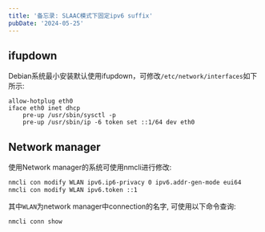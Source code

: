 ```yaml
---
title: '备忘录: SLAAC模式下固定ipv6 suffix'
pubDate: '2024-05-25'
---
```


## ifupdown
Debian系统最小安装默认使用ifupdown，可修改`/etc/network/interfaces`如下所示:
```
allow-hotplug eth0
iface eth0 inet dhcp
    pre-up /usr/sbin/sysctl -p
    pre-up /usr/sbin/ip -6 token set ::1/64 dev eth0
```

## Network manager
使用Network manager的系统可使用nmcli进行修改:
```bash
nmcli con modify WLAN ipv6.ip6-privacy 0 ipv6.addr-gen-mode eui64
nmcli con modify WLAN ipv6.token ::1
```
其中`WLAN`为network manager中connection的名字, 可使用以下命令查询:
```bash
nmcli conn show
```
